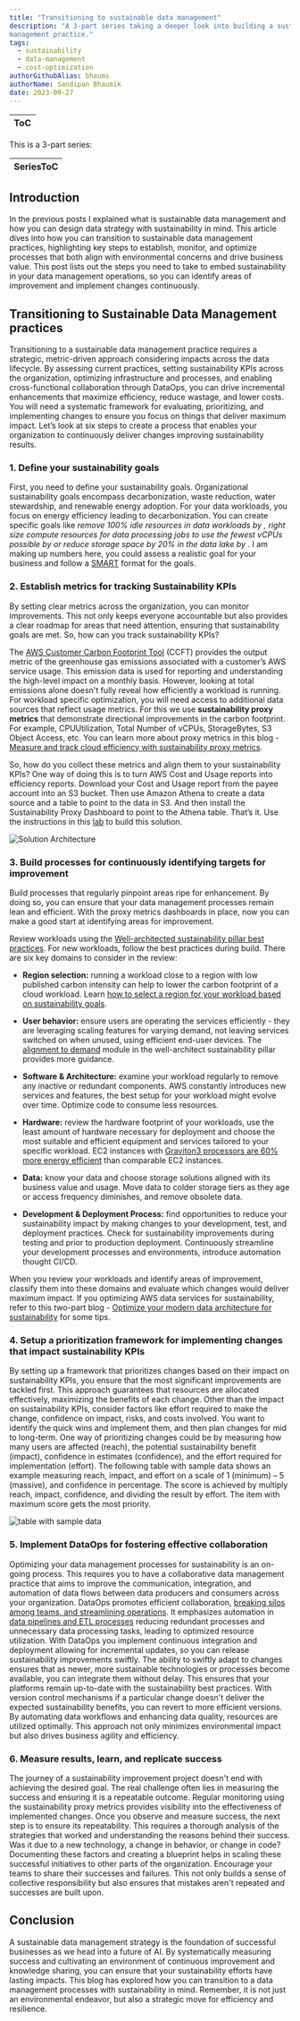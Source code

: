 ```yaml
---
title: "Transitioning to sustainable data management"
description: "A 3-part series taking a deeper look into building a sustainable data
management practice."
tags:
  - sustainability
  - data-management
  - cost-optimization
authorGithubAlias: bhaums
authorName: Sandipan Bhaumik
date: 2023-09-27
---
```

|ToC|
|---|

This is a 3-part series:

| SeriesToC |
|-----------|

## Introduction

In the previous posts I explained what is sustainable data management and how you can design
data strategy with sustainability in mind. This article dives into how you can transition to
sustainable data management practices, highlighting key steps to establish, monitor, and
optimize processes that both align with environmental concerns and drive business value. This
post lists out the steps you need to take to embed sustainability in your data management
operations, so you can identify areas of improvement and implement changes continuously.

## Transitioning to Sustainable Data Management practices

Transitioning to a sustainable data management practice requires a strategic, metric-driven
approach considering impacts across the data lifecycle. By assessing current practices, setting
sustainability KPIs across the organization, optimizing infrastructure and processes, and
enabling cross-functional collaboration through DataOps, you can drive incremental
enhancements that maximize efficiency, reduce wastage, and lower costs. You will need a
systematic framework for evaluating, prioritizing, and implementing changes to ensure you
focus on things that deliver maximum impact.
Let’s look at six steps to create a process that enables your organization to continuously deliver
changes improving sustainability results.

### 1. Define your sustainability goals

First, you need to define your sustainability goals. Organizational sustainability goals
encompass decarbonization, waste reduction, water stewardship, and renewable energy
adoption. For your data workloads, you focus on energy efficiency leading to decarbonization.
You can create specific goals like *remove 100% idle resources in data workloads by <date>,
right size compute resources for data processing jobs to use the fewest vCPUs possible by
<date> or reduce storage space by 20% in the data lake by <data>*. I am making up numbers
here, you could assess a realistic goal for your business and follow a [SMART](https://business.adobe.com/blog/basics/smart-goals) format for the
goals.

### 2. Establish metrics for tracking Sustainability KPIs

By setting clear metrics across the organization, you can monitor improvements. This not only
keeps everyone accountable but also provides a clear roadmap for areas that need attention,
ensuring that sustainability goals are met. So, how can you track sustainability KPIs?

The [AWS Customer Carbon Footprint Tool](https://aws.amazon.com/aws-cost-management/aws-customer-carbon-footprint-tool/) (CCFT) provides the output metric of the
greenhouse gas emissions associated with a customer’s AWS service usage. This emission data is used for reporting and understanding the high-level impact on a monthly basis. However,
looking at total emissions alone doesn't fully reveal how efficiently a workload is running. For
workload specific optimization, you will need access to additional data sources that reflect
usage metrics. For this we use **sustainability proxy metrics** that demonstrate directional
improvements in the carbon footprint. For example, CPUUtilization, Total Number of vCPUs,
StorageBytes, S3 Object Access, etc. You can learn more about proxy metrics in this blog -
[Measure and track cloud efficiency with sustainability proxy metrics](https://aws.amazon.com/blogs/aws-cloud-financial-management/measure-and-track-cloud-efficiency-with-sustainability-proxy-metrics-part-i-what-are-proxy-metrics/).

So, how do you collect these metrics and align them to your sustainability KPIs? One way of
doing this is to turn AWS Cost and Usage reports into efficiency reports. Download your Cost
and Usage report from the payee account into an S3 bucket. Then use Amazon Athena to create
a data source and a table to point to the data in S3. And then install the Sustainability Proxy
Dashboard to point to the Athena table. That’s it. Use the instructions in this [lab](https://catalog.workshops.aws/well-architected-sustainability/en-US/5-process-and-culture/cur-reports-as-efficiency-reports) to build this
solution.

![Solution Architecture](images/lab-solution-architecture.png)

### 3. Build processes for continuously identifying targets for improvement

Build processes that regularly pinpoint areas ripe for enhancement. By doing so, you can ensure
that your data management processes remain lean and efficient. With the proxy metrics
dashboards in place, now you can make a good start at identifying areas for improvement.

Review workloads using the [Well-architected sustainability pillar best practices](https://docs.aws.amazon.com/wellarchitected/latest/sustainability-pillar/sustainability-pillar.html). For new
workloads, follow the best practices during build.
There are six key domains to consider in the review:

- **Region selection:** running a workload close to a region with low published carbon
intensity can help to lower the carbon footprint of a cloud workload. Learn [how to select
a region for your workload based on sustainability goals](https://aws.amazon.com/blogs/architecture/how-to-select-a-region-for-your-workload-based-on-sustainability-goals/).

- **User behavior:** ensure users are operating the services efficiently - they are leveraging
scaling features for varying demand, not leaving services switched on when unused,
using efficient end-user devices. The [alignment to demand](https://docs.aws.amazon.com/wellarchitected/latest/sustainability-pillar/alignment-to-demand.html) module in the well-architect
sustainability pillar provides more guidance.

- **Software & Architecture:** examine your workload regularly to remove any inactive or redundant components. AWS constantly introduces new services and features, the best setup for your workload might evolve over time. Optimize code to consume less resources.

- **Hardware:** review the hardware footprint of your workloads, use the least amount of hardware necessary for deployment and choose the most suitable and efficient equipment and services tailored to your specific workload. EC2 instances with [Graviton3 processors are 60% more energy efficient](https://aws.amazon.com/ec2/graviton/) than comparable EC2 instances.

- **Data:** know your data and choose storage solutions aligned with its business value and usage. Move data to colder storage tiers as they age or access frequency diminishes, and remove obsolete data.

- **Development & Deployment Process:** find opportunities to reduce your sustainability impact by making changes to your development, test, and deployment practices. Check for sustainability improvements during testing and prior to production deployment. Continuously streamline your development processes and environments, introduce automation thought CI/CD.

When you review your workloads and identify areas of improvement, classify them into these
domains and evaluate which changes would deliver maximum impact. If you optimizing AWS
data services for sustainability, refer to this two-part blog - [Optimize your modern data
architecture for sustainability](https://aws.amazon.com/blogs/architecture/optimize-your-modern-data-architecture-for-sustainability-part-1-data-ingestion-and-data-lake/) for some tips.

### 4. Setup a prioritization framework for implementing changes that impact sustainability KPIs

By setting up a framework that prioritizes changes based on their impact on sustainability KPIs,
you ensure that the most significant improvements are tackled first. This approach guarantees
that resources are allocated effectively, maximizing the benefits of each change. Other than the
impact on sustainability KPIs, consider factors like effort required to make the change,
confidence on impact, risks, and costs involved. You want to identify the quick wins and
implement them, and then plan changes for mid to long-term.
One way of prioritizing changes could be by measuring how many users are affected (reach),
the potential sustainability benefit (impact), confidence in estimates (confidence), and the effort
required for implementation (effort). The following table with sample data shows an example
measuring reach, impact, and effort on a scale of 1 (minimum) – 5 (massive), and confidence
in percentage. The score is achieved by multiply reach, impact, confidence, and dividing the
result by effort. The item with maximum score gets the most priority.

![table with sample data](images/table.png)

### 5. Implement DataOps for fostering effective collaboration

Optimizing your data management processes for sustainability is an on-going process. This
requires you to have a collaborative data management practice that aims to improve the
communication, integration, and automation of data flows between data producers and
consumers across your organization. DataOps promotes efficient collaboration, [breaking silos
among teams, and streamlining operations](https://aws.amazon.com/blogs/big-data/build-a-dataops-platform-to-break-silos-between-engineers-and-analysts/). It emphasizes automation in [data pipelines and ETL
processes](https://aws.amazon.com/blogs/devops/deploying-data-lake-etl-jobs-using-cdk-pipelines/) reducing redundant processes and unnecessary data processing tasks, leading to
optimized resource utilization. With DataOps you implement continuous integration and
deployment allowing for incremental updates, so you can release sustainability improvements
swiftly. The ability to swiftly adapt to changes ensures that as newer, more sustainable
technologies or processes become available, you can integrate them without delay. This ensures
that your platforms remain up-to-date with the sustainability best practices. With version
control mechanisms if a particular change doesn't deliver the expected sustainability benefits,
you can revert to more efficient versions. By automating data workflows and enhancing data
quality, resources are utilized optimally. This approach not only minimizes environmental
impact but also drives business agility and efficiency.

### 6. Measure results, learn, and replicate success

The journey of a sustainability improvement project doesn't end with achieving the desired
goal. The real challenge often lies in measuring the success and ensuring it is a repeatable
outcome. Regular monitoring using the sustainability proxy metrics provides visibility into the
effectiveness of implemented changes. Once you observe and measure success, the next step
is to ensure its repeatability. This requires a thorough analysis of the strategies that worked and
understanding the reasons behind their success. Was it due to a new technology, a change in
behavior, or change in code? Documenting these factors and creating a blueprint helps in
scaling these successful initiatives to other parts of the organization.
Encourage your teams to share their successes and failures. This not only builds a sense of
collective responsibility but also ensures that mistakes aren't repeated and successes are built
upon.


## Conclusion

A sustainable data management strategy is the foundation of successful businesses as we head
into a future of AI. By systematically measuring success and cultivating an environment of
continuous improvement and knowledge sharing, you can ensure that your sustainability efforts
have lasting impacts. This blog has explored how you can transition to a data management
processes with sustainability in mind. Remember, it is not just an environmental endeavor, but
also a strategic move for efficiency and resilience.
